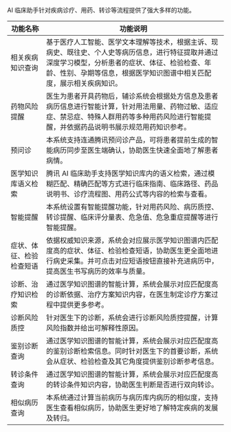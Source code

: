 AI 临床助手针对疾病诊疗、用药、转诊等流程提供了强大多样的功能。

| 功能名称	 | 功能说明 | 
|---------|---------|
|相关疾病知识查询|基于医疗人工智能、医学文本理解等技术，根据主诉、现病史、既往史、个人史等病历信息，进行特征提取并通过深度学习模型，分析患者的症状、体征、检验检查、年龄、性别、孕期等信息，根据医学知识图谱中相关匹配度，展示相关疾病知识。|
|药物风险提醒|医生为患者开具药物后，辅诊系统会根据处方信息及患者病历信息进行智能计算，针对用法用量、药物过敏、适应症、禁忌症、特殊人群用药等多种用药风险进行智能提醒，并依据药品说明书展示规范用药知识参考。|
|预问诊|本系统支持连通腾讯预问诊产品，可将患者提前生成的智能病历同步至医生端确认，协助医生快速全面地了解患者病情。|
|医学知识库语义检索|腾讯 AI 临床助手支持医学知识库内的语义检索，通过模糊匹配、精确匹配等方式进行临床指南、临床路径、药品说明书、诊疗流程图、用药公式等内容的检索与查看。|
|智能提醒|本系统设置有智能提醒功能，针对用药风险、病历质控、转诊提醒、临床评分量表、危急值、危急重症提醒等进行智能提醒。|
|症状、体征、检验检查短语|依据权威知识来源，系统会对应展示医学知识图谱内匹配度高的症状、体征、检验检查短语，协助医生更全面地进行病史采集。并可点击对应短语按钮直接补充进病历中，提高医生书写病历的效率与质量。|
|诊断、治疗知识检索|通过医学知识图谱的智能计算，系统会展示对应匹配度高的诊断依据、治疗方案知识内容，在医生制定诊疗方案过程中提供更多参考。|
|诊断风险质控|针对医生下的诊断，系统会进行诊断风险质控提醒，计算风险指数并给出可解释性原因。|
|鉴别诊断查询|通过医学知识图谱的智能计算，系统会展示对应匹配度高的鉴别诊断检索信息。同时针对医生下的首要诊断，系统会从症状、检验检查及其它角度提供鉴别诊断参考信息。|
|转诊条件查询|通过医学知识图谱的智能计算，系统会展示对应匹配度高的转诊条件知识内容，协助医生判断是否进行双向转诊。|
|相似病历查询|本系统通过计算当前病历与病历库内病历的相似度，支持医生查看相似病历，协助医生更好地了解特定疾病的发展及转归。|
